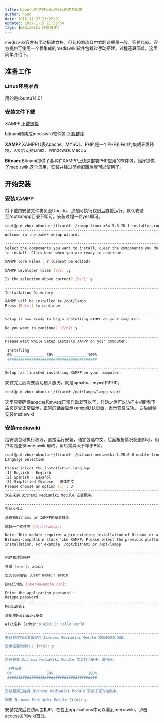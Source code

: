 ```yaml
---
title: Ubuntu环境下MediaWiki搭建及配置
author: hono
date: 2016-11-27 21:22:21
updated: 2017-1-15 21:56:54
tags: [mediawiki,环境搭建]
---
```


mediawiki官方有手动搭建文档，但比较繁琐且中文翻译质量一般，容易绕晕。官方提供可使用一个预集成的mediawiki软件包跳过手动搭建，过程还算简单，这里简单介绍下。

## 准备工作

### Linux环境准备

用的是ubuntu14.04 

### 安装文件下载

XAMPP [下载链接](https://www.apachefriends.org/zh_cn/index.html)

bitnami预集成mediawiki软件包 [下载链接](https://bitnami.com/stack/xampp#mediawiki)

**XAMPP**
XAMPP代表Apache、MYSQL、PHP,是一个PHP和Perl的集成开发环境，X表示支持Linux、Windows和MacOS

**Bitnami** 
Bitnami提供了各种在XAMPP上快速部署PHP应用的软件包，恰好提供了mediawiki这个应用，安装并经过简单配置后就可以使用了。

## 开始安装

### 安装XAMPP
将下载的安装文件拷贝至Ubuntu，追加可执行权限后直接运行，默认安装至/opt/lampp目录下即可。安装过程一路yes即可。

```bash
root@pad-vbox-ubuntu:~/tfcard# ./xampp-linux-x64-5.6.28-1-installer.run 
----------------------------------------------------------------------------
Welcome to the XAMPP Setup Wizard.

----------------------------------------------------------------------------
Select the components you want to install; clear the components you do not want 
to install. Click Next when you are ready to continue.

XAMPP Core Files : Y (Cannot be edited)

XAMPP Developer Files [Y/n] :y

Is the selection above correct? [Y/n]: y

----------------------------------------------------------------------------
Installation Directory

XAMPP will be installed to /opt/lampp
Press [Enter] to continue:

----------------------------------------------------------------------------
Setup is now ready to begin installing XAMPP on your computer.

Do you want to continue? [Y/n]: y

----------------------------------------------------------------------------
Please wait while Setup installs XAMPP on your computer.

 Installing
 0% ______________ 50% ______________ 100%
 #########################################

----------------------------------------------------------------------------
Setup has finished installing XAMPP on your computer.
```
安装完之后需要启动相关服务，就是apache、mysql和PHP。
```bash
root@pad-vbox-ubuntu:~/tfcard# /opt/lampp/lampp start
```
这里只要确保apache和mysql正常启动就可以了，启动之后可以访问主机IP看下主页是否正常显示，正常的话会显示xampp默认页面，表示安装成功。
之后继续安装mediawiki

### 安装mediawiki
给安装包可执行权限，直接运行安装，语言包选中文，后面根据情况配置即可，用户名是登录mediawiki用的，密码需要大于等于8位。
```bash
root@pad-vbox-ubuntu:~/tfcard# ./bitnami-mediawiki-1.28.0-0-module-linux-x64-installer.run 
Language Selection

Please select the installation language
[1] English - English
[2] Spanish - Español
[3] Simplified Chinese - 简体中文
Please choose an option [1] : 3
----------------------------------------------------------------------------
欢迎来到 Bitnami MediaWiki Module 安装程序。

----------------------------------------------------------------------------
安装文件夹

请选择Bitnami or XAMPP的安装目录

选择一个文件夹 [/opt/lampp]: 

Note: This module requires a pre-existing installation of Bitnami or a 
Bitnami-compatible stack like XAMPP. Please select the previous platform 
installation. For example: /opt/bitnami or /opt/lampp

----------------------------------------------------------------------------
创建管理员帐户

登录 [user]: admin

您的真实姓名 [User Name]: admin

Email地址 [user@example.com]: 

Enter the application password :
Retype password :
----------------------------------------------------------------------------
MediaWiki

请配置MediaWiki安装

Wiki名称 [admin's Wiki!]: hello world

----------------------------------------------------------------------------
安装程序已经准备好将 Bitnami MediaWiki Module 安装到您的电脑。

您确定要继续吗？ [Y/n]: y

----------------------------------------------------------------------------
正在安装 Bitnami MediaWiki Module 至您的电脑中，请稍候。

 正在安装
 0% ______________ 50% ______________ 100%
 #########################################

----------------------------------------------------------------------------
安装程序已经将 Bitnami MediaWiki Module 安装于您的电脑中。

调用 Bitnami MediaWiki Module [Y/n]: y
```
安装完成后在访问主机IP，在右上applications中可以看到mediawiki，点击access访问wiki首页。















